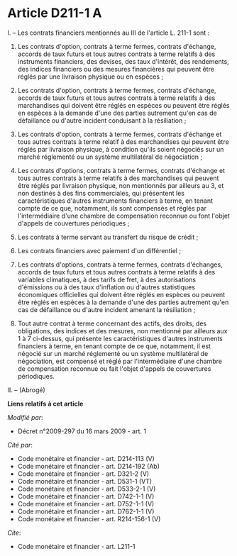 # Article D211-1 A

I. – Les contrats financiers mentionnés au III de l'article L. 211-1 sont :

1. Les contrats d'option, contrats à terme fermes, contrats d'échange, accords de taux futurs et tous autres contrats à terme
relatifs à des instruments financiers, des devises, des taux d'intérêt, des rendements, des indices financiers ou des mesures
financières qui peuvent être réglés par une livraison physique ou en espèces ;

2. Les contrats d'option, contrats à terme fermes, contrats d'échange, accords de taux futurs et tous autres contrats à terme
relatifs à des marchandises qui doivent être réglés en espèces ou peuvent être réglés en espèces à la demande d'une des
parties autrement qu'en cas de défaillance ou d'autre incident conduisant à la résiliation ;

3. Les contrats d'option, contrats à terme fermes, contrats d'échange et tous autres contrats à terme relatif à des
marchandises qui peuvent être réglés par livraison physique, à condition qu'ils soient négociés sur un marché réglementé ou
un système multilatéral de négociation ;

4. Les contrats d'options, contrats à terme fermes, contrats d'échange et tous autres contrats à terme relatifs à des
marchandises qui peuvent être réglés par livraison physique, non mentionnés par ailleurs au 3, et non destinés à des fins
commerciales, qui présentent les caractéristiques d'autres instruments financiers à terme, en tenant compte de ce que,
notamment, ils sont compensés et réglés par l'intermédiaire d'une chambre de compensation reconnue ou font l'objet d'appels
de couvertures périodiques ;

5. Les contrats à terme servant au transfert du risque de crédit ;

6. Les contrats financiers avec paiement d'un différentiel ;

7. Les contrats d'options, contrats à terme fermes, contrats d'échanges, accords de taux futurs et tous autres contrats à
terme relatifs à des variables climatiques, à des tarifs de fret, à des autorisations d'émissions ou à des taux d'inflation
ou d'autres statistiques économiques officielles qui doivent être réglés en espèces ou peuvent être réglés en espèces à la
demande d'une des parties autrement qu'en cas de défaillance ou d'autre incident amenant la résiliation ;

8. Tout autre contrat à terme concernant des actifs, des droits, des obligations, des indices et des mesures, non mentionné
par ailleurs aux 1 à 7 ci-dessus, qui présente les caractéristiques d'autres instruments financiers à terme, en tenant compte
de ce que, notamment, il est négocié sur un marché réglementé ou un système multilatéral de négociation, est compensé et
réglé par l'intermédiaire d'une chambre de compensation reconnue ou fait l'objet d'appels de couvertures périodiques.

II. – (Abrogé)

**Liens relatifs à cet article**

_Modifié par_:

  - Décret n°2009-297 du 16 mars 2009 - art. 1

_Cité par_:

  - Code monétaire et financier - art. D214-113 (V)
  - Code monétaire et financier - art. D214-192 (Ab)
  - Code monétaire et financier - art. D321-2 (V)
  - Code monétaire et financier - art. D531-1 (VT)
  - Code monétaire et financier - art. D533-2-1 (V)
  - Code monétaire et financier - art. D742-1-1 (V)
  - Code monétaire et financier - art. D752-1-1 (V)
  - Code monétaire et financier - art. D762-1-1 (V)
  - Code monétaire et financier - art. R214-156-1 (V)

_Cite_:

  - Code monétaire et financier - art. L211-1
